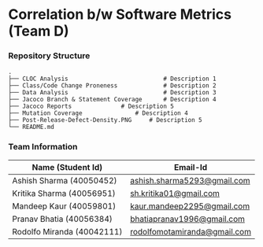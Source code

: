 # Correlation b/w Software Metrics (Team D)

### Repository Structure
    .
    ├── CLOC Analysis                      		# Description 1
    ├── Class/Code Change Proneness        		# Description 2    
    ├── Data Analysis                      		# Description 3
    ├── Jacoco Branch & Statement Coverage 		# Description 4
    ├── Jacoco Reports				# Description 5
    ├── Mutation Coverage 				# Description 4
    ├── Post-Release-Defect-Density.PNG		# Description 5
    └── README.md
    

### Team Information
| Name (Student Id) | Email-Id | 
|--|--|
| Ashish Sharma (40050452) | ashish.sharma5293@gmail.com |
| Kritika Sharma (40056951) | sh.kritika01@gmail.com |
| Mandeep Kaur (40059801) | kaur.mandeep2295@gmail.com |
| Pranav Bhatia (40056384) | bhatiapranav1996@gmail.com |
| Rodolfo Miranda (40042111) | rodolfomotamiranda@gmail.com |

